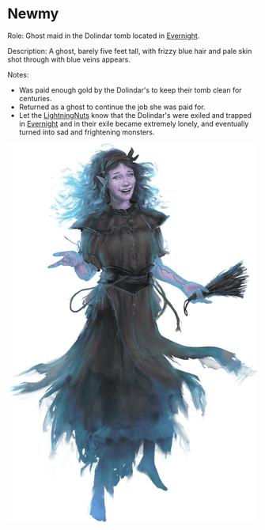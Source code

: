 # Newmy
Role: Ghost maid in the Dolindar tomb located in [Evernight](<../../LOCATIONS/Shadowfell/Evernight.html>).

Description: A ghost, barely five feet tall, with frizzy blue hair and pale skin shot through with blue veins appears.

Notes: 
- Was paid enough gold by the Dolindar's to keep their tomb clean for centuries.
- Returned as a ghost to continue the job she was paid for. 
- Let the [LightningNuts](<../../PC's/LightningNuts.html>) know that the Dolindar's were exiled and trapped in [Evernight](<../../LOCATIONS/Shadowfell/Evernight.html>) and in their exile became extremely lonely, and eventually turned into sad and frightening monsters.


![](<../../IMAGES/17 - Newmy.png>)